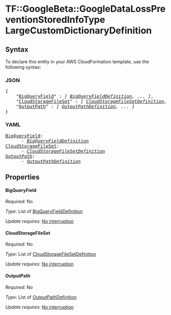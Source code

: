# TF::GoogleBeta::GoogleDataLossPreventionStoredInfoType LargeCustomDictionaryDefinition

## Syntax

To declare this entity in your AWS CloudFormation template, use the following syntax:

### JSON

<pre>
{
    "<a href="#bigqueryfield" title="BigQueryField">BigQueryField</a>" : <i>[ <a href="bigqueryfielddefinition.md">BigQueryFieldDefinition</a>, ... ]</i>,
    "<a href="#cloudstoragefileset" title="CloudStorageFileSet">CloudStorageFileSet</a>" : <i>[ <a href="cloudstoragefilesetdefinition.md">CloudStorageFileSetDefinition</a>, ... ]</i>,
    "<a href="#outputpath" title="OutputPath">OutputPath</a>" : <i>[ <a href="outputpathdefinition.md">OutputPathDefinition</a>, ... ]</i>
}
</pre>

### YAML

<pre>
<a href="#bigqueryfield" title="BigQueryField">BigQueryField</a>: <i>
      - <a href="bigqueryfielddefinition.md">BigQueryFieldDefinition</a></i>
<a href="#cloudstoragefileset" title="CloudStorageFileSet">CloudStorageFileSet</a>: <i>
      - <a href="cloudstoragefilesetdefinition.md">CloudStorageFileSetDefinition</a></i>
<a href="#outputpath" title="OutputPath">OutputPath</a>: <i>
      - <a href="outputpathdefinition.md">OutputPathDefinition</a></i>
</pre>

## Properties

#### BigQueryField

_Required_: No

_Type_: List of <a href="bigqueryfielddefinition.md">BigQueryFieldDefinition</a>

_Update requires_: [No interruption](https://docs.aws.amazon.com/AWSCloudFormation/latest/UserGuide/using-cfn-updating-stacks-update-behaviors.html#update-no-interrupt)

#### CloudStorageFileSet

_Required_: No

_Type_: List of <a href="cloudstoragefilesetdefinition.md">CloudStorageFileSetDefinition</a>

_Update requires_: [No interruption](https://docs.aws.amazon.com/AWSCloudFormation/latest/UserGuide/using-cfn-updating-stacks-update-behaviors.html#update-no-interrupt)

#### OutputPath

_Required_: No

_Type_: List of <a href="outputpathdefinition.md">OutputPathDefinition</a>

_Update requires_: [No interruption](https://docs.aws.amazon.com/AWSCloudFormation/latest/UserGuide/using-cfn-updating-stacks-update-behaviors.html#update-no-interrupt)

